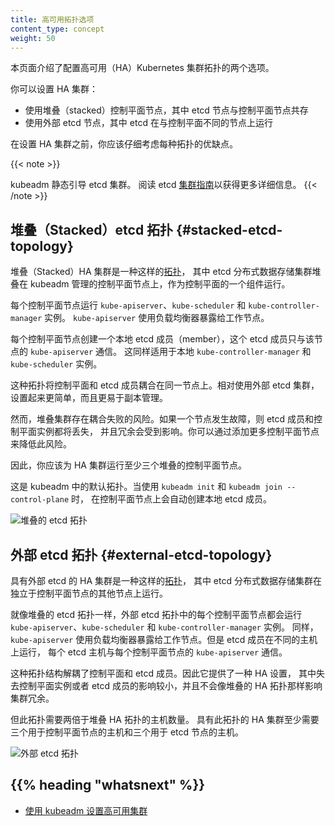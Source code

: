 ```yaml
---
title: 高可用拓扑选项
content_type: concept
weight: 50
---
```

<!--
reviewers:
- sig-cluster-lifecycle
title: Options for Highly Available Topology
content_type: concept
weight: 50
-->

<!-- overview -->

<!--
This page explains the two options for configuring the topology of your highly available (HA) Kubernetes clusters.
-->
本页面介绍了配置高可用（HA）Kubernetes 集群拓扑的两个选项。

<!--
You can set up an HA cluster:
-->
你可以设置 HA 集群：

<!--
- With stacked control plane nodes, where etcd nodes are colocated with control plane nodes
- With external etcd nodes, where etcd runs on separate nodes from the control plane
-->
- 使用堆叠（stacked）控制平面节点，其中 etcd 节点与控制平面节点共存
- 使用外部 etcd 节点，其中 etcd 在与控制平面不同的节点上运行

<!--
You should carefully consider the advantages and disadvantages of each topology before setting up an HA cluster.
-->
在设置 HA 集群之前，你应该仔细考虑每种拓扑的优缺点。

{{< note >}}
<!--
kubeadm bootstraps the etcd cluster statically. Read the etcd [Clustering Guide](https://github.com/etcd-io/etcd/blob/release-3.4/Documentation/op-guide/clustering.md#static)
for more details.
-->
kubeadm 静态引导 etcd 集群。
阅读 etcd [集群指南](https://github.com/etcd-io/etcd/blob/release-3.4/Documentation/op-guide/clustering.md#static)以获得更多详细信息。
{{< /note >}}

<!-- body -->

<!--
## Stacked etcd topology
-->
## 堆叠（Stacked）etcd 拓扑    {#stacked-etcd-topology}

<!--
A stacked HA cluster is a [topology](https://en.wikipedia.org/wiki/Network_topology) where the distributed
data storage cluster provided by etcd is stacked on top of the cluster formed by the nodes managed by
kubeadm that run control plane components.
-->
堆叠（Stacked）HA 集群是一种这样的[拓扑](https://zh.wikipedia.org/wiki/%E7%BD%91%E7%BB%9C%E6%8B%93%E6%89%91)，
其中 etcd 分布式数据存储集群堆叠在 kubeadm 管理的控制平面节点上，作为控制平面的一个组件运行。

<!--
Each control plane node runs an instance of the `kube-apiserver`, `kube-scheduler`, and `kube-controller-manager`.
The `kube-apiserver` is exposed to worker nodes using a load balancer.
-->
每个控制平面节点运行 `kube-apiserver`、`kube-scheduler` 和 `kube-controller-manager` 实例。
`kube-apiserver` 使用负载均衡器暴露给工作节点。

<!--
Each control plane node creates a local etcd member and this etcd member communicates only with
the `kube-apiserver` of this node. The same applies to the local `kube-controller-manager`
and `kube-scheduler` instances.
-->
每个控制平面节点创建一个本地 etcd 成员（member），这个 etcd 成员只与该节点的 `kube-apiserver` 通信。
这同样适用于本地 `kube-controller-manager` 和 `kube-scheduler` 实例。

<!--
This topology couples the control planes and etcd members on the same nodes. It is simpler to set up than a cluster
with external etcd nodes, and simpler to manage for replication.
-->
这种拓扑将控制平面和 etcd 成员耦合在同一节点上。相对使用外部 etcd 集群，
设置起来更简单，而且更易于副本管理。

<!--
However, a stacked cluster runs the risk of failed coupling. If one node goes down, both an etcd member and a control
plane instance are lost, and redundancy is compromised. You can mitigate this risk by adding more control plane nodes.
-->
然而，堆叠集群存在耦合失败的风险。如果一个节点发生故障，则 etcd 成员和控制平面实例都将丢失，
并且冗余会受到影响。你可以通过添加更多控制平面节点来降低此风险。

<!--
You should therefore run a minimum of three stacked control plane nodes for an HA cluster.
-->
因此，你应该为 HA 集群运行至少三个堆叠的控制平面节点。

<!--
This is the default topology in kubeadm. A local etcd member is created automatically
on control plane nodes when using `kubeadm init` and `kubeadm join --control-plane`.
-->
这是 kubeadm 中的默认拓扑。当使用 `kubeadm init` 和 `kubeadm join --control-plane` 时，
在控制平面节点上会自动创建本地 etcd 成员。

<!--
![Stacked etcd topology](/images/kubeadm/kubeadm-ha-topology-stacked-etcd.svg)
-->
![堆叠的 etcd 拓扑](/zh-cn/docs/images/kubeadm-ha-topology-stacked-etcd.svg)

<!--
## External etcd topology
-->
## 外部 etcd 拓扑    {#external-etcd-topology}

<!--
An HA cluster with external etcd is a [topology](https://en.wikipedia.org/wiki/Network_topology) where the distributed data storage cluster provided by etcd is external to the cluster formed by the nodes that run control plane components.
-->
具有外部 etcd 的 HA 集群是一种这样的[拓扑](https://zh.wikipedia.org/wiki/%E7%BD%91%E7%BB%9C%E6%8B%93%E6%89%91)，
其中 etcd 分布式数据存储集群在独立于控制平面节点的其他节点上运行。

<!--
Like the stacked etcd topology, each control plane node in an external etcd topology runs an instance of the `kube-apiserver`, `kube-scheduler`, and `kube-controller-manager`. And the `kube-apiserver` is exposed to worker nodes using a load balancer. However, etcd members run on separate hosts, and each etcd host communicates with the `kube-apiserver` of each control plane node.
-->
就像堆叠的 etcd 拓扑一样，外部 etcd 拓扑中的每个控制平面节点都会运行
`kube-apiserver`、`kube-scheduler` 和 `kube-controller-manager` 实例。
同样，`kube-apiserver` 使用负载均衡器暴露给工作节点。但是 etcd 成员在不同的主机上运行，
每个 etcd 主机与每个控制平面节点的 `kube-apiserver` 通信。

<!--
This topology decouples the control plane and etcd member. It therefore provides an HA setup where
losing a control plane instance or an etcd member has less impact and does not affect
the cluster redundancy as much as the stacked HA topology.
-->
这种拓扑结构解耦了控制平面和 etcd 成员。因此它提供了一种 HA 设置，
其中失去控制平面实例或者 etcd 成员的影响较小，并且不会像堆叠的 HA 拓扑那样影响集群冗余。

<!--
However, this topology requires twice the number of hosts as the stacked HA topology.
A minimum of three hosts for control plane nodes and three hosts for etcd nodes are required for an HA cluster with this topology.
-->
但此拓扑需要两倍于堆叠 HA 拓扑的主机数量。
具有此拓扑的 HA 集群至少需要三个用于控制平面节点的主机和三个用于 etcd 节点的主机。

<!--
![External etcd topology](/images/kubeadm/kubeadm-ha-topology-external-etcd.svg)
-->
![外部 etcd 拓扑](/zh-cn/docs/images/kubeadm-ha-topology-external-etcd.svg)

## {{% heading "whatsnext" %}}

<!--
- [Set up a highly available cluster with kubeadm](/docs/setup/production-environment/tools/kubeadm/high-availability/)
-->
- [使用 kubeadm 设置高可用集群](/zh-cn/docs/setup/production-environment/tools/kubeadm/high-availability/)
